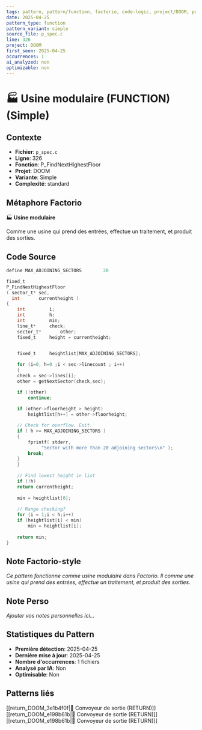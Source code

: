 ```yaml
---
tags: pattern, pattern/function, factorio, code-logic, project/DOOM, pattern/variant/simple
date: 2025-04-25
pattern_type: function
pattern_variant: simple
source_file: p_spec.c
line: 326
project: DOOM
first_seen: 2025-04-25
occurrences: 1
ai_analyzed: non
optimizable: non
---
```


# 🏭 Usine modulaire (FUNCTION) (Simple)

## Contexte
- **Fichier**: `p_spec.c`
- **Ligne**: 326
- **Fonction**: P_FindNextHighestFloor
- **Projet**: DOOM
- **Variante**: Simple
- **Complexité**: standard

## Métaphore Factorio
🏭 **Usine modulaire**

Comme une usine qui prend des entrées, effectue un traitement, et produit des sorties.

## Code Source
```c
define MAX_ADJOINING_SECTORS    	20

fixed_t
P_FindNextHighestFloor
( sector_t*	sec,
  int		currentheight )
{
    int			i;
    int			h;
    int			min;
    line_t*		check;
    sector_t*		other;
    fixed_t		height = currentheight;

    
    fixed_t		heightlist[MAX_ADJOINING_SECTORS];		

    for (i=0, h=0 ;i < sec->linecount ; i++)
    {
	check = sec->lines[i];
	other = getNextSector(check,sec);

	if (!other)
	    continue;
	
	if (other->floorheight > height)
	    heightlist[h++] = other->floorheight;

	// Check for overflow. Exit.
	if ( h >= MAX_ADJOINING_SECTORS )
	{
	    fprintf( stderr,
		     "Sector with more than 20 adjoining sectors\n" );
	    break;
	}
    }
    
    // Find lowest height in list
    if (!h)
	return currentheight;
		
    min = heightlist[0];
    
    // Range checking? 
    for (i = 1;i < h;i++)
	if (heightlist[i] < min)
	    min = heightlist[i];
			
    return min;
}
```

## Note Factorio-style
*Ce pattern fonctionne comme usine modulaire dans Factorio. Il comme une usine qui prend des entrées, effectue un traitement, et produit des sorties.*

## Note Perso
*Ajouter vos notes personnelles ici...*

## Statistiques du Pattern
- **Première détection**: 2025-04-25
- **Dernière mise à jour**: 2025-04-25
- **Nombre d'occurrences**: 1 fichiers
- **Analysé par IA**: Non
- **Optimisable**: Non

## Patterns liés
[[return_DOOM_3e1b4f0f|🚚 Convoyeur de sortie (RETURN)]]
[[return_DOOM_e198b61b|🚚 Convoyeur de sortie (RETURN)]]
[[return_DOOM_e198b61b|🚚 Convoyeur de sortie (RETURN)]]
